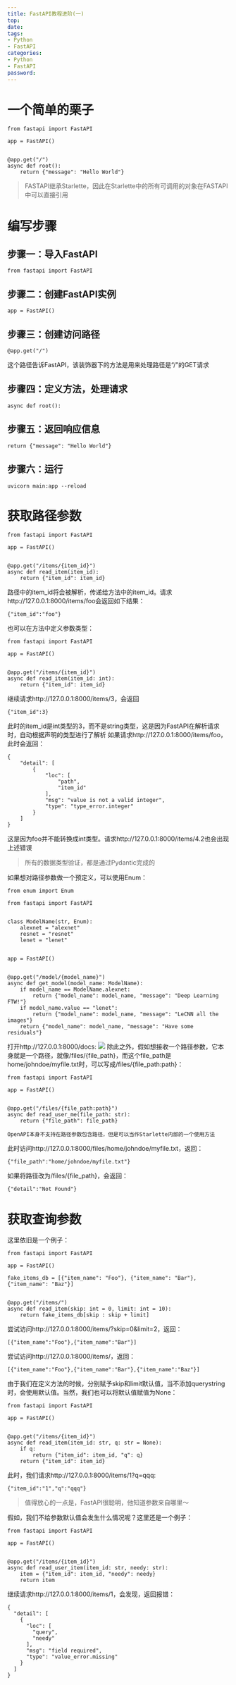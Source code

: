 ```yaml
---
title: FastAPI教程进阶(一)
top: 
date: 
tags: 
- Python
- FastAPI
categories: 
- Python
- FastAPI
password: 
---
```

# 一个简单的栗子
```
from fastapi import FastAPI

app = FastAPI()


@app.get("/")
async def root():
    return {"message": "Hello World"}
```

> FASTAPI继承Starlette，因此在Starlette中的所有可调用的对象在FASTAPI中可以直接引用

<escape><!-- more --></escape>

# 编写步骤

## 步骤一：导入FastAPI
```
from fastapi import FastAPI
```

## 步骤二：创建FastAPI实例
```
app = FastAPI()
```

## 步骤三：创建访问路径
```
@app.get("/")
```

这个路径告诉FastAPI，该装饰器下的方法是用来处理路径是“/”的GET请求
## 步骤四：定义方法，处理请求
```
async def root():
```

## 步骤五：返回响应信息
```
return {"message": "Hello World"}
```

## 步骤六：运行
```
uvicorn main:app --reload
```

# 获取路径参数
```
from fastapi import FastAPI

app = FastAPI()


@app.get("/items/{item_id}")
async def read_item(item_id):
    return {"item_id": item_id}
```

路径中的item_id将会被解析，传递给方法中的item_id。请求http://127.0.0.1:8000/items/foo会返回如下结果：
```
{"item_id":"foo"}
```

也可以在方法中定义参数类型：
```
from fastapi import FastAPI

app = FastAPI()


@app.get("/items/{item_id}")
async def read_item(item_id: int):
    return {"item_id": item_id}
```

继续请求http://127.0.0.1:8000/items/3，会返回
```
{"item_id":3}
```

此时的item_id是int类型的3，而不是string类型，这是因为FastAPI在解析请求时，自动根据声明的类型进行了解析
如果请求http://127.0.0.1:8000/items/foo，此时会返回：
```
{
    "detail": [
        {
            "loc": [
                "path",
                "item_id"
            ],
            "msg": "value is not a valid integer",
            "type": "type_error.integer"
        }
    ]
}
```

这是因为foo并不能转换成int类型。请求http://127.0.0.1:8000/items/4.2也会出现上述错误

> 所有的数据类型验证，都是通过Pydantic完成的

如果想对路径参数做一个预定义，可以使用Enum：
```
from enum import Enum

from fastapi import FastAPI


class ModelName(str, Enum):
    alexnet = "alexnet"
    resnet = "resnet"
    lenet = "lenet"


app = FastAPI()


@app.get("/model/{model_name}")
async def get_model(model_name: ModelName):
    if model_name == ModelName.alexnet:
        return {"model_name": model_name, "message": "Deep Learning FTW!"}
    if model_name.value == "lenet":
        return {"model_name": model_name, "message": "LeCNN all the images"}
    return {"model_name": model_name, "message": "Have some residuals"}
```

打开http://127.0.0.1:8000/docs:
![](/fastapi教程进阶（一）.assets/1.png)
除此之外，假如想接收一个路径参数，它本身就是一个路径，就像/files/{file_path}，而这个file_path是home/johndoe/myfile.txt时，可以写成/files/{file_path:path}：

```
from fastapi import FastAPI

app = FastAPI()


@app.get("/files/{file_path:path}")
async def read_user_me(file_path: str):
    return {"file_path": file_path}
```

    OpenAPI本身不支持在路径参数包含路径，但是可以当作Starlette内部的一个使用方法

此时访问http://127.0.0.1:8000/files/home/johndoe/myfile.txt，返回：
```
{"file_path":"home/johndoe/myfile.txt"}
```

如果将路径改为/files/{file_path}，会返回：
```
{"detail":"Not Found"}
```

# 获取查询参数

这里依旧是一个例子：
```
from fastapi import FastAPI

app = FastAPI()

fake_items_db = [{"item_name": "Foo"}, {"item_name": "Bar"}, {"item_name": "Baz"}]


@app.get("/items/")
async def read_item(skip: int = 0, limit: int = 10):
    return fake_items_db[skip : skip + limit]
```

尝试访问http://127.0.0.1:8000/items/?skip=0&limit=2，返回：
```
[{"item_name":"Foo"},{"item_name":"Bar"}]
```


尝试访问http://127.0.0.1:8000/items/，返回：
```
[{"item_name":"Foo"},{"item_name":"Bar"},{"item_name":"Baz"}]
```


由于我们在定义方法的时候，分别赋予skip和limit默认值，当不添加querystring时，会使用默认值。当然，我们也可以将默认值赋值为None：
```
from fastapi import FastAPI

app = FastAPI()


@app.get("/items/{item_id}")
async def read_item(item_id: str, q: str = None):
    if q:
        return {"item_id": item_id, "q": q}
    return {"item_id": item_id}

```
此时，我们请求http://127.0.0.1:8000/items/1?q=qqq:
```
{"item_id":"1","q":"qqq"}
```

> 值得放心的一点是，FastAPI很聪明，他知道参数来自哪里～

假如，我们不给参数默认值会发生什么情况呢？这里还是一个例子：
```
from fastapi import FastAPI

app = FastAPI()


@app.get("/items/{item_id}")
async def read_user_item(item_id: str, needy: str):
    item = {"item_id": item_id, "needy": needy}
    return item
```

继续请求http://127.0.0.1:8000/items/1，会发现，返回报错：
```
{
  "detail": [
    {
      "loc": [
        "query",
        "needy"
      ],
      "msg": "field required",
      "type": "value_error.missing"
    }
  ]
}
```